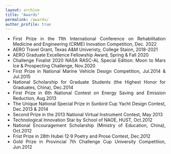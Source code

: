 ```yaml
---
layout: archive
title: "Awards"
permalink: /awards/
author_profile: true
---
```


<div style="text-align: justify;" markdown="1">

* First Prize in the 11th International Conference on Rehabilitation Medicine and Engineering (CRME) Inovation Competition, Dec. 2022 
* AERO Travel Grant, Texas A&M Univeristy, College Staion, 2018-2021
* AERO Graduate Excellence Fellowship Award, Spring & Fall 2020
* Challenge Finalist 2020 NASA RASC-AL Special Edition: Moon to Mars Ice & Prospecting Challenge, Nov.2020
* First Prize in National Marine Vehicle Design Competition, Jul.2014 & Jul.2015
* National Scholarship for Graduate Students (the Highest Honor for Graduates, China), Dec.2014
* First Prize in 6th National Contest on Energy Saving and Emission Reduction, Aug.2013
* The Unique National Special Prize in Sunbird Cup Yacht Design Contest, Dec.2013 & 2014
* Second Prize in the 2013 National Virtual Instrument Contest, May 2013
* Technological Innovation Star by School of NAOE, HUST, Oct.2012
* National Encouragement Scholarship (Ministry of Education, China), Oct.2012
* Frist Prize in 28th Hubei 12·9 Poetry and Prose Contest, Dec.2012
* Gold Prize in Provincial 7th Challenge Cup University Competition, Jun.2012

</div>